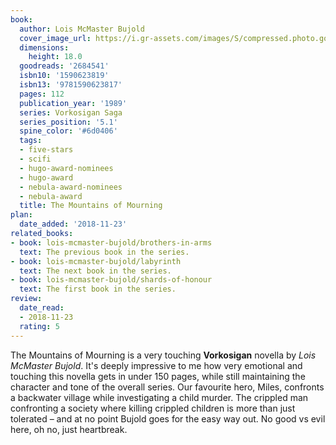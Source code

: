 ```yaml
---
book:
  author: Lois McMaster Bujold
  cover_image_url: https://i.gr-assets.com/images/S/compressed.photo.goodreads.com/books/1328024482l/2684541.jpg
  dimensions:
    height: 18.0
  goodreads: '2684541'
  isbn10: '1590623819'
  isbn13: '9781590623817'
  pages: 112
  publication_year: '1989'
  series: Vorkosigan Saga
  series_position: '5.1'
  spine_color: '#6d0406'
  tags:
  - five-stars
  - scifi
  - hugo-award-nominees
  - hugo-award
  - nebula-award-nominees
  - nebula-award
  title: The Mountains of Mourning
plan:
  date_added: '2018-11-23'
related_books:
- book: lois-mcmaster-bujold/brothers-in-arms
  text: The previous book in the series.
- book: lois-mcmaster-bujold/labyrinth
  text: The next book in the series.
- book: lois-mcmaster-bujold/shards-of-honour
  text: The first book in the series.
review:
  date_read:
  - 2018-11-23
  rating: 5
---
```


The Mountains of Mourning is a very touching **Vorkosigan** novella by *Lois McMaster Bujold*. It's deeply impressive to
me how very emotional and touching this novella gets in under 150 pages, while still maintaining the character and tone
of the overall series. Our favourite hero, Miles, confronts a backwater village while investigating a child murder. The
crippled man confronting a society where killing crippled children is more than just tolerated – and at no point Bujold
goes for the easy way out. No good vs evil here, oh no, just heartbreak.
